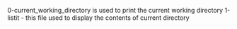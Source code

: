 0-current_working_directory is used to print the current working directory
1-listit - this file used to display the contents of current directory
